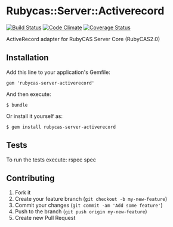 # Rubycas::Server::Activerecord
[![Build Status](https://travis-ci.org/kollegorna/rubycas-server-activerecordg)](https://travis-ci.org/kollegorna/rubycas-server-activerecord)
[![Code Climate](https://codeclimate.com/github/kollegorna/rubycas-server-activerecord)](https://codeclimate.com/github/kollegorna/rubycas-server-activerecord)
[![Coverage Status](https://coveralls.io/repos/kollegorna/rubycas-server-activerecord/badge.png)](https://coveralls.io/r/kollegorna/rubycas-server-activerecord)

ActiveRecord adapter for RubyCAS Server Core (RubyCAS2.0)

## Installation

Add this line to your application's Gemfile:

    gem 'rubycas-server-activerecord'

And then execute:

    $ bundle

Or install it yourself as:

    $ gem install rubycas-server-activerecord

## Tests

To run the tests execute:
    rspec spec

## Contributing

1. Fork it
2. Create your feature branch (`git checkout -b my-new-feature`)
3. Commit your changes (`git commit -am 'Add some feature'`)
4. Push to the branch (`git push origin my-new-feature`)
5. Create new Pull Request
